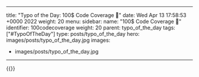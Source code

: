 
---
title: "Typo of the Day: 100$ Code Coverage 🤪"
date: Wed Apr 13 17:58:53 +0000 2022
weight: 20
menu:
  sidebar:
    name: "100$ Code Coverage 🤪"
    identifier: 100codecoverage
    weight: 20
    parent: typo_of_the_day
tags: ["#TypoOfTheDay"]
type: posts/typo_of_the_day
hero: images/posts/typo_of_the_day.jpg
images:
- images/posts/typo_of_the_day.jpg
---


{{<tweet user="mariatta" id="1514302114670907393">}}

